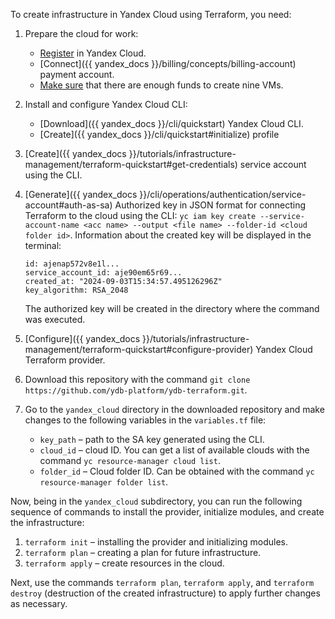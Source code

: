 To create infrastructure in Yandex Cloud using Terraform, you need:

1. Prepare the cloud for work:

     * [Register](https://console.yandex.cloud) in Yandex Cloud.
     * [Connect]({{ yandex_docs }}/billing/concepts/billing-account) payment account.
     * [Make sure](https://billing.yandex.cloud) that there are enough funds to create nine VMs.

2. Install and configure Yandex Cloud CLI:

     * [Download]({{ yandex_docs }}/cli/quickstart) Yandex Cloud CLI.
     * [Create]({{ yandex_docs }}/cli/quickstart#initialize) profile

3. [Create]({{ yandex_docs }}/tutorials/infrastructure-management/terraform-quickstart#get-credentials) service account using the CLI.
4. [Generate]({{ yandex_docs }}/cli/operations/authentication/service-account#auth-as-sa) Authorized key in JSON format for connecting Terraform to the cloud using the CLI: `yc iam key create --service-account-name <acc name> --output <file name> --folder-id <cloud folder id>`. Information about the created key will be displayed in the terminal:

     ```text
    id: ajenap572v8e1l...
    service_account_id: aje90em65r69...
    created_at: "2024-09-03T15:34:57.495126296Z"
    key_algorithm: RSA_2048
    ```

    The authorized key will be created in the directory where the command was executed.

5. [Configure]({{ yandex_docs }}/tutorials/infrastructure-management/terraform-quickstart#configure-provider) Yandex Cloud Terraform provider.
6. Download this repository with the command `git clone https://github.com/ydb-platform/ydb-terraform.git`.
7. Go to the `yandex_cloud` directory in the downloaded repository and make changes to the following variables in the `variables.tf` file:

     * `key_path` – path to the SA key generated using the CLI.
     * `cloud_id` – cloud ID. You can get a list of available clouds with the command `yc resource-manager cloud list`.
     * `folder_id` – Cloud folder ID. Can be obtained with the command `yc resource-manager folder list`.

Now, being in the `yandex_cloud` subdirectory, you can run the following sequence of commands to install the provider, initialize modules, and create the infrastructure:

1. `terraform init` – installing the provider and initializing modules.
1. `terraform plan` – creating a plan for future infrastructure.
1. `terraform apply` – create resources in the cloud.

Next, use the commands `terraform plan`, `terraform apply`, and `terraform destroy` (destruction of the created infrastructure) to apply further changes as necessary.
